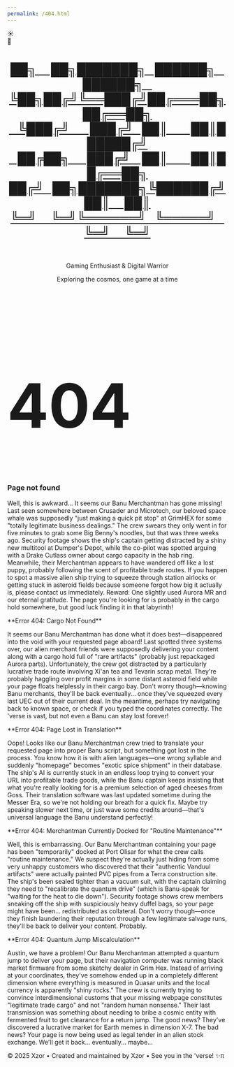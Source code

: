 ```yaml
---
permalink: /404.html
---
```

<body>
    <!-- Background elements -->
    <div class="stars"></div>
    <div class="clouds">
        <div class="cloud cloud1"></div>
        <div class="cloud cloud2"></div>
        <div class="cloud cloud3"></div>
        <div class="cloud cloud4"></div>
        <div class="cloud cloud5"></div>
        <div class="cloud cloud6"></div>
    </div>
    <!-- Toggle Switch -->
    <div class="toggle-container" id="toggle-container" title="Toggle Day / Night Mode">
        <div class="toggle-switch" id="themeToggle">
            <div class="toggle-slider">
                <div class="icon sun-icon">☀️</div>
                <div class="icon moon-icon">🌙</div>
            </div>
        </div>
    </div>
<div class="container">
    <header>
        <a class="no-underline" href="./" >
        <h1 id='xzor-ascii-banner' class='xzor-ascii-banner'>██╗&nbsp;&nbsp;&nbsp;&nbsp;&nbsp;██╗███████╗&nbsp;&nbsp;&nbsp;██████╗&nbsp;&nbsp;&nbsp;██████╗&nbsp;&nbsp;&nbsp;<br>
             ╚██╗██╔╝╚══███╔╝██╔═══██╗██╔══██╗<br>
              &nbsp;&nbsp;&nbsp;╚███╔╝&nbsp;&nbsp;&nbsp;&nbsp;&nbsp;&nbsp;&nbsp;███╔╝&nbsp;&nbsp;&nbsp;██║&nbsp;&nbsp;&nbsp;&nbsp;&nbsp;&nbsp;&nbsp;&nbsp;██║██████╔╝<br>
            &nbsp;&nbsp;&nbsp;██╔██╗&nbsp;&nbsp;&nbsp;&nbsp;&nbsp;&nbsp;███╔╝&nbsp;&nbsp;&nbsp;&nbsp;██║&nbsp;&nbsp;&nbsp;&nbsp;&nbsp;&nbsp;&nbsp;&nbsp;██║██╔══██╗<br>
           ██╔╝&nbsp;&nbsp;&nbsp;██╗███████╗╚██████╔╝██║&nbsp;&nbsp;&nbsp;&nbsp;&nbsp;██║<br>
            ╚═╝&nbsp;&nbsp;&nbsp;&nbsp;&nbsp;╚═╝╚══════╝&nbsp;&nbsp;&nbsp;╚═════╝&nbsp;&nbsp;&nbsp;╚═╝&nbsp;&nbsp;&nbsp;&nbsp;&nbsp;╚═╝</h1></a><br>
        <p class="theme-sensitive subtitle">Gaming Enthusiast & Digital Warrior</p>
        <p class="tagline">Exploring the cosmos, one game at a time</p>
    </header>

  
<div id="arbackground"></div>
<div class="artop">
  <h1 style="font-size: 10em;">404</h1>
  <h3 class="theme-sensitive">Page not found</h3>
 <p id="text1" class="theme-sensitive"> Well, this is awkward... It seems our Banu Merchantman has gone missing! Last seen somewhere between Crusader and Microtech, our beloved space whale was supposedly "just making a quick pit stop" at GrimHEX for some "totally legitimate business dealings." The crew swears they only went in for five minutes to grab some Big Benny's noodles, but that was three weeks ago. Security footage shows the ship's captain getting distracted by a shiny new multitool at Dumper's Depot, while the co-pilot was spotted arguing with a Drake Cutlass owner about cargo capacity in the hab ring. Meanwhile, their Merchantman appears to have wandered off like a lost puppy, probably following the scent of profitable trade routes. If you happen to spot a massive alien ship trying to squeeze through station airlocks or getting stuck in asteroid fields because someone forgot how big it actually is, please contact us immediately. Reward: One slightly used Aurora MR and our eternal gratitude. The page you're looking for is probably in the cargo hold somewhere, but good luck finding it in that labyrinth! </p>
  <p id="text2" class="theme-sensitive"> **Error 404: Cargo Not Found**<br>

It seems our Banu Merchantman has done what it does best—disappeared into the void with your requested page aboard! Last spotted three systems over, our alien merchant friends were supposedly delivering your content along with a cargo hold full of "rare artifacts" (probably just repackaged Aurora parts). Unfortunately, the crew got distracted by a particularly lucrative trade route involving Xi'an tea and Tevarin scrap metal. They're probably haggling over profit margins in some distant asteroid field while your page floats helplessly in their cargo bay. Don't worry though—knowing Banu merchants, they'll be back eventually... once they've squeezed every last UEC out of their current deal. In the meantime, perhaps try navigating back to known space, or check if you typed the coordinates correctly. The 'verse is vast, but not even a Banu can stay lost forever!</p>
  <p id="text3" class="theme-sensitive"> **Error 404: Page Lost in Translation**<br>

Oops! Looks like our Banu Merchantman crew tried to translate your requested page into proper Banu script, but something got lost in the process. You know how it is with alien languages—one wrong syllable and suddenly "homepage" becomes "exotic spice shipment" in their database. The ship's AI is currently stuck in an endless loop trying to convert your URL into profitable trade goods, while the Banu captain keeps insisting that what you're really looking for is a premium selection of aged cheeses from Goss. Their translation software was last updated sometime during the Messer Era, so we're not holding our breath for a quick fix. Maybe try speaking slower next time, or just wave some credits around—that's universal language the Banu understand perfectly! </p>
   <p id="text4" class="theme-sensitive"> **Error 404: Merchantman Currently Docked for "Routine Maintenance"**<br>

Well, this is embarrassing. Our Banu Merchantman containing your page has been "temporarily" docked at Port Olisar for what the crew calls "routine maintenance." We suspect they're actually just hiding from some very unhappy customers who discovered that their "authentic Vanduul artifacts" were actually painted PVC pipes from a Terra construction site. The ship's been sealed tighter than a vacuum suit, with the captain claiming they need to "recalibrate the quantum drive" (which is Banu-speak for "waiting for the heat to die down"). Security footage shows crew members sneaking off the ship with suspiciously heavy duffel bags, so your page might have been... redistributed as collateral. Don't worry though—once they finish laundering their reputation through a few legitimate salvage runs, they'll be back to deliver your content. Probably. </p>
 <p id="text5" class="theme-sensitive"> **Error 404: Quantum Jump Miscalculation**<br>

Austin, we have a problem! Our Banu Merchantman attempted a quantum jump to deliver your page, but their navigation computer was running black market firmware from some sketchy dealer in Grim Hex. Instead of arriving at your coordinates, they've somehow ended up in a completely different dimension where everything is measured in Quasar units and the local currency is apparently "shiny rocks." The crew is currently trying to convince interdimensional customs that your missing webpage constitutes "legitimate trade cargo" and not "random human nonsense." Their last transmission was something about needing to bribe a cosmic entity with fermented fruit to get clearance for a return jump. The good news? They've discovered a lucrative market for Earth memes in dimension X-7. The bad news? Your page is now being used as legal tender in an alien stock exchange. We'll get it back... eventually... maybe... </p>
</div>
  <div class="arcontainer fadeInAndOut" id="back-link" title="Click to go back.">
    <div>
      <div class="one"></div>
      <div class="two"></div>
      <div class="three"></div>
      <div class="four"></div>
    </div>
  </div>
</div>  
<footer>
    <p>&copy; 2025 Xzor • Created and maintained by Xzor • See you in the 'verse! ✨<span id="tms">π<script>document.getElementById('tms').addEventListener('mousedown', function(event) {if (event.ctrlKey && event.shiftKey && event.button === 0) {window.open('https://www.youtube.com/watch?v=EKuwyH1UeYw', '_blank');}});</script></span></p>
</footer>
<script>
function getRandomNumber() {
  return Math.floor(Math.random() * 5) + 1;
}
// Function to show one of the <p> elements based on the random number
function showRandomText() {
  const randomNumber = getRandomNumber();
  // Hide all <p> elements
  for (let i = 1; i <= 5; i++) {
    const textElement = document.getElementById(`text${i}`);
    textElement.style.display = 'none';
  }
  // Show the selected <p> element
  const selectedTextElement = document.getElementById(`text${randomNumber}`);
  selectedTextElement.style.display = 'block';
}
showRandomText();
                            // Scroll to hide
        function initScrollHide() {
            const toggleContainer = document.getElementById('toggle-container');    
            if (toggleContainer) {
                // Get the original transform value from CSS
                const computedStyle = getComputedStyle(toggleContainer);
                const originalTransform = computedStyle.transform;
                // console.log('Original transform:', originalTransform);        
                document.body.addEventListener('scroll', function() {
                    const scrollY = document.body.scrollTop || document.documentElement.scrollTop;
                    const maxScroll = 400;            
                    if (scrollY <= maxScroll) {
                        const opacity = Math.max(0, 1 - (scrollY / maxScroll));
                        const translateY = Math.min(scrollY * 0.5, 100);                
                        toggleContainer.style.opacity = opacity;                
                        // If there was an original transform, combine it with translateY
                        if (originalTransform && originalTransform !== 'none') {
                            toggleContainer.style.transform = `${originalTransform} translateY(-${translateY}%)`;
                        } else {
                            toggleContainer.style.transform = `translateY(-${translateY}%)`;
                        }
                    } else {
                        toggleContainer.style.opacity = '0';                
                        // Preserve original transform when fully hidden
                        if (originalTransform && originalTransform !== 'none') {
                            toggleContainer.style.transform = `${originalTransform} translateY(-100%)`;
                        } else {
                            toggleContainer.style.transform = 'translateY(-100%)';
                        }
                    }
                });
            }
        }
        initScrollHide();
            //end scroll to hide
        const toggle = document.getElementById('themeToggle');
        const body = document.body;
        const stars = document.querySelector('.stars');
        // Cookie utility functions
        function setCookie(name, value, days) {
            const expires = new Date();
            expires.setTime(expires.getTime() + (days * 24 * 60 * 60 * 1000));
            document.cookie = `${name}=${value};expires=${expires.toUTCString()};path=/`;
        }
        function getCookie(name) {
            const nameEQ = name + "=";
            const ca = document.cookie.split(';');
            for (let i = 0; i < ca.length; i++) {
                let c = ca[i];
                while (c.charAt(0) === ' ') c = c.substring(1, c.length);
                if (c.indexOf(nameEQ) === 0) return c.substring(nameEQ.length, c.length);
            }
            return null;
        }
        // Create stars
        function createStars() {
            stars.innerHTML = '';
            for (let i = 0; i <300; i++) {
                const star = document.createElement('div');
                star.className = 'star';
                star.style.left = Math.random() * 100 + '%';
                star.style.top = Math.random() * 100 + '%';
                star.style.animationDelay = Math.random() * 2 + 's';
                stars.appendChild(star);
            }
        }
        // Apply theme
        function applyTheme(isNightMode) {
            if (isNightMode) {
                toggle.classList.add('active');
                body.classList.add('night-mode');
            } else {
                toggle.classList.remove('active');
                body.classList.remove('night-mode');
            }            
            // Update custom div classes
            updateCustomDivClasses(isNightMode);
        }
        // Function to update custom div classes
        function updateCustomDivClasses(isNightMode) {
            const xzorBannerDiv = document.getElementById('xzor-ascii-banner');            
            if (xzorBannerDiv) {
                if (isNightMode) {
                    xzorBannerDiv.classList.remove('day-style');
                    xzorBannerDiv.classList.add('night-style');
                } else {
                    xzorBannerDiv.classList.remove('night-style');
                    xzorBannerDiv.classList.add('day-style');
                }
            }            
            // Update multiple elements with a specific class
            const themeElements = document.querySelectorAll('.theme-sensitive');
            themeElements.forEach(element => {
                if (isNightMode) {
                    element.classList.add('dark-mode');
                    element.classList.remove('light-mode');
                } else {
                    element.classList.add('light-mode');
                    element.classList.remove('dark-mode');
                }
            });
        }
        // Initialize theme from cookie
        function initializeTheme() {
            const savedTheme = getCookie('themePreference');
            const isNightMode = savedTheme === 'night';
            applyTheme(isNightMode);
        }
        createStars();        
        // Load saved theme on page load
        initializeTheme();
        // Toggle functionality
        toggle.addEventListener('click', function() {
            const willBeNightMode = !body.classList.contains('night-mode');
            applyTheme(willBeNightMode);            
            // Save preference to cookie (expires in 365 days)
            setCookie('themePreference', willBeNightMode ? 'night' : 'day', 365);
        });
        // Optional: Add keyboard support
        toggle.addEventListener('keydown', function(e) {
            if (e.key === 'Enter' || e.key === ' ') {
                e.preventDefault();
                toggle.click();
            }
        });
        // Make toggle focusable
        toggle.setAttribute('tabindex', '0');
</script>
<!-- [back](./) -->
</body>
